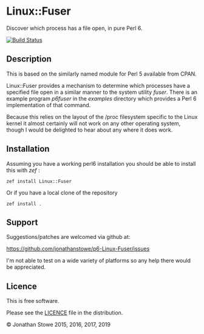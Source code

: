 # Linux::Fuser

Discover which process has a file open, in pure Perl 6.

[![Build Status](https://travis-ci.org/jonathanstowe/p6-Linux-Fuser.svg?branch=master)](https://travis-ci.org/jonathanstowe/p6-Linux-Fuser)

## Description

This is based on the similarly named module for Perl 5 available from CPAN.

Linux::Fuser provides a mechanism to determine which processes have a specified
file open in a similar manner to the system utility *fuser*. There is an example
program *p6fuser* in the *examples* directory which provides a Perl 6 implementation
of that command.

Because this relies on the layout of the /proc filesystem specific to the Linux
kernel it almost certainly will not work on any other operating system, though I
would be delighted to hear about any where it does work.

## Installation

Assuming you have a working perl6 installation you should be able to install this
with *zef* :

    zef install Linux::Fuser

Or if you have a local clone of the repository

    zef install .

## Support

Suggestions/patches are welcomed via github at:

https://github.com/jonathanstowe/p6-Linux-Fuser/issues

I'm not able to test on a wide variety of platforms so any help there would be 
appreciated.

## Licence

This is free software.

Please see the [LICENCE](LICENCE) file in the distribution.

© Jonathan Stowe 2015, 2016, 2017, 2019

